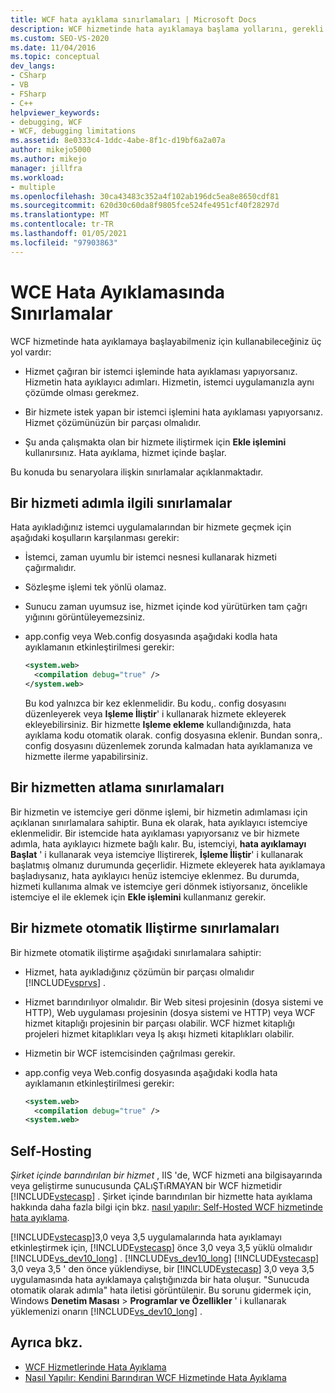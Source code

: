 ```yaml
---
title: WCF hata ayıklama sınırlamaları | Microsoft Docs
description: WCF hizmetinde hata ayıklamaya başlama yollarını, gerekli koşulları ve hata ayıklama sınırlamalarını öğrenin.
ms.custom: SEO-VS-2020
ms.date: 11/04/2016
ms.topic: conceptual
dev_langs:
- CSharp
- VB
- FSharp
- C++
helpviewer_keywords:
- debugging, WCF
- WCF, debugging limitations
ms.assetid: 8e0333c4-1ddc-4abe-8f1c-d19bf6a2a07a
author: mikejo5000
ms.author: mikejo
manager: jillfra
ms.workload:
- multiple
ms.openlocfilehash: 30ca43483c352a4f102ab196dc5ea8e8650cdf81
ms.sourcegitcommit: 620d30c60da8f9805fce524fe4951cf40f28297d
ms.translationtype: MT
ms.contentlocale: tr-TR
ms.lasthandoff: 01/05/2021
ms.locfileid: "97903863"
---
```

# <a name="limitations-on-wcf-debugging"></a>WCE Hata Ayıklamasında Sınırlamalar
WCF hizmetinde hata ayıklamaya başlayabilmeniz için kullanabileceğiniz üç yol vardır:

- Hizmet çağıran bir istemci işleminde hata ayıklaması yapıyorsanız. Hizmetin hata ayıklayıcı adımları. Hizmetin, istemci uygulamanızla aynı çözümde olması gerekmez.

- Bir hizmete istek yapan bir istemci işlemini hata ayıklaması yapıyorsanız. Hizmet çözümünüzün bir parçası olmalıdır.

- Şu anda çalışmakta olan bir hizmete iliştirmek için **Ekle işlemini** kullanırsınız. Hata ayıklama, hizmet içinde başlar.

Bu konuda bu senaryolara ilişkin sınırlamalar açıklanmaktadır.

## <a name="limitations-on-stepping-into-a-service"></a>Bir hizmeti adımla ilgili sınırlamalar
 Hata ayıkladığınız istemci uygulamalarından bir hizmete geçmek için aşağıdaki koşulların karşılanması gerekir:

- İstemci, zaman uyumlu bir istemci nesnesi kullanarak hizmeti çağırmalıdır.

- Sözleşme işlemi tek yönlü olamaz.

- Sunucu zaman uyumsuz ise, hizmet içinde kod yürütürken tam çağrı yığınını görüntüleyemezsiniz.

- app.config veya Web.config dosyasında aşağıdaki kodla hata ayıklamanın etkinleştirilmesi gerekir:

    ```xml
    <system.web>
      <compilation debug="true" />
    </system.web>
    ```

     Bu kod yalnızca bir kez eklenmelidir. Bu kodu,. config dosyasını düzenleyerek veya **Işleme İliştir**' i kullanarak hizmete ekleyerek ekleyebilirsiniz. Bir hizmette **Işleme ekleme** kullandığınızda, hata ayıklama kodu otomatik olarak. config dosyasına eklenir. Bundan sonra,. config dosyasını düzenlemek zorunda kalmadan hata ayıklamanıza ve hizmette ilerme yapabilirsiniz.

## <a name="limitations-on-stepping-out-of-a-service"></a>Bir hizmetten atlama sınırlamaları
 Bir hizmetin ve istemciye geri dönme işlemi, bir hizmetin adımlaması için açıklanan sınırlamalara sahiptir. Buna ek olarak, hata ayıklayıcı istemciye eklenmelidir. Bir istemcide hata ayıklaması yapıyorsanız ve bir hizmete adımla, hata ayıklayıcı hizmete bağlı kalır. Bu, istemciyi, **hata ayıklamayı Başlat** ' i kullanarak veya istemciye Iliştirerek, **İşleme İliştir**' i kullanarak başlatmış olmanız durumunda geçerlidir. Hizmete ekleyerek hata ayıklamaya başladıysanız, hata ayıklayıcı henüz istemciye eklenmez. Bu durumda, hizmeti kullanıma almak ve istemciye geri dönmek istiyorsanız, öncelikle istemciye el ile eklemek için **Ekle işlemini** kullanmanız gerekir.

## <a name="limitations-on-automatic-attach-to-a-service"></a>Bir hizmete otomatik Iliştirme sınırlamaları
 Bir hizmete otomatik iliştirme aşağıdaki sınırlamalara sahiptir:

- Hizmet, hata ayıkladığınız çözümün bir parçası olmalıdır [!INCLUDE[vsprvs](../code-quality/includes/vsprvs_md.md)] .

- Hizmet barındırılıyor olmalıdır. Bir Web sitesi projesinin (dosya sistemi ve HTTP), Web uygulaması projesinin (dosya sistemi ve HTTP) veya WCF hizmet kitaplığı projesinin bir parçası olabilir. WCF hizmet kitaplığı projeleri hizmet kitaplıkları veya Iş akışı hizmeti kitaplıkları olabilir.

- Hizmetin bir WCF istemcisinden çağrılması gerekir.

- app.config veya Web.config dosyasında aşağıdaki kodla hata ayıklamanın etkinleştirilmesi gerekir:

  ```xml
  <system.web>
    <compilation debug="true" />
  <system.web>
  ```

## <a name="self-hosting"></a>Self-Hosting
 *Şirket içinde barındırılan bir hizmet* , IIS 'de, WCF hizmeti ana bilgisayarında veya geliştirme sunucusunda ÇALıŞTıRMAYAN bir WCF hizmetidir [!INCLUDE[vstecasp](../code-quality/includes/vstecasp_md.md)] . Şirket içinde barındırılan bir hizmette hata ayıklama hakkında daha fazla bilgi için bkz. [nasıl yapılır: Self-Hosted WCF hizmetinde hata ayıklama](../debugger/how-to-debug-a-self-hosted-wcf-service.md).

 [!INCLUDE[vstecasp](../code-quality/includes/vstecasp_md.md)]3,0 veya 3,5 uygulamalarında hata ayıklamayı etkinleştirmek için, [!INCLUDE[vstecasp](../code-quality/includes/vstecasp_md.md)] önce 3,0 veya 3,5 yüklü olmalıdır [!INCLUDE[vs_dev10_long](../code-quality/includes/vs_dev10_long_md.md)] . [!INCLUDE[vs_dev10_long](../code-quality/includes/vs_dev10_long_md.md)] [!INCLUDE[vstecasp](../code-quality/includes/vstecasp_md.md)] 3,0 veya 3,5 ' den önce yüklendiyse, bir [!INCLUDE[vstecasp](../code-quality/includes/vstecasp_md.md)] 3,0 veya 3,5 uygulamasında hata ayıklamaya çalıştığınızda bir hata oluşur. "Sunucuda otomatik olarak adımla" hata iletisi görüntülenir. Bu sorunu gidermek için, Windows **Denetim Masası**  >  **Programlar ve Özellikler** ' i kullanarak yüklemenizi onarın [!INCLUDE[vs_dev10_long](../code-quality/includes/vs_dev10_long_md.md)] .

## <a name="see-also"></a>Ayrıca bkz.
- [WCF Hizmetlerinde Hata Ayıklama](../debugger/debugging-wcf-services.md)
- [Nasıl Yapılır: Kendini Barındıran WCF Hizmetinde Hata Ayıklama](../debugger/how-to-debug-a-self-hosted-wcf-service.md)
